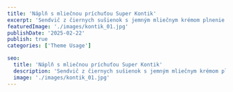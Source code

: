 ```yaml
---
title: 'Náplň s mliečnou príchuťou Super Kontik'
excerpt: 'Sendvič z čiernych sušienok s jemným mliečnym krémom plnenie.'
featuredImage: './images/kontik_01.jpg'
publishDate: '2025-02-22'
publish: true
categories: ['Theme Usage']

seo:
  title: 'Náplň s mliečnou príchuťou Super Kontik'
  description: 'Sendvič z čiernych sušienok s jemným mliečnym krémom plnenie.'
  image: './images/kontik_01.jpg'
---
```

